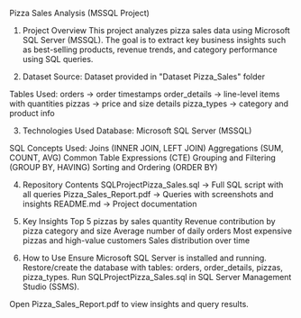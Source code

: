 Pizza Sales Analysis (MSSQL Project)
1. Project Overview
  This project analyzes pizza sales data using Microsoft SQL Server (MSSQL).
  The goal is to extract key business insights such as best-selling products, revenue trends, and category performance using SQL queries.

2. Dataset
  Source: Dataset provided in "Dataset Pizza_Sales" folder
  
  Tables Used:
  orders → order timestamps
  order_details → line-level items with quantities
  pizzas → price and size details
  pizza_types → category and product info

3. Technologies Used
  Database: Microsoft SQL Server (MSSQL)
  
  SQL Concepts Used:
  Joins (INNER JOIN, LEFT JOIN)
  Aggregations (SUM, COUNT, AVG)
  Common Table Expressions (CTE)
  Grouping and Filtering (GROUP BY, HAVING)
  Sorting and Ordering (ORDER BY)

4. Repository Contents
  SQLProjectPizza_Sales.sql → Full SQL script with all queries
  Pizza_Sales_Report.pdf → Queries with screenshots and insights
  README.md → Project documentation

5. Key Insights
  Top 5 pizzas by sales quantity
  Revenue contribution by pizza category and size
  Average number of daily orders
  Most expensive pizzas and high-value customers
  Sales distribution over time

6. How to Use
  Ensure Microsoft SQL Server is installed and running.
  Restore/create the database with tables: orders, order_details, pizzas, pizza_types.
  Run SQLProjectPizza_Sales.sql in SQL Server Management Studio (SSMS).

Open Pizza_Sales_Report.pdf to view insights and query results.
